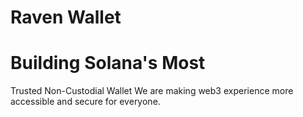 # Raven Wallet

# Building Solana's Most
Trusted Non-Custodial Wallet
We are making web3 experience more accessible and secure for everyone.
